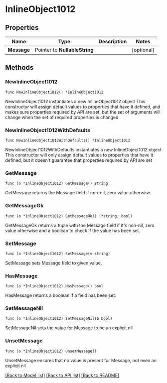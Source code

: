 # InlineObject1012

## Properties

Name | Type | Description | Notes
------------ | ------------- | ------------- | -------------
**Message** | Pointer to **NullableString** |  | [optional] 

## Methods

### NewInlineObject1012

`func NewInlineObject1012() *InlineObject1012`

NewInlineObject1012 instantiates a new InlineObject1012 object
This constructor will assign default values to properties that have it defined,
and makes sure properties required by API are set, but the set of arguments
will change when the set of required properties is changed

### NewInlineObject1012WithDefaults

`func NewInlineObject1012WithDefaults() *InlineObject1012`

NewInlineObject1012WithDefaults instantiates a new InlineObject1012 object
This constructor will only assign default values to properties that have it defined,
but it doesn't guarantee that properties required by API are set

### GetMessage

`func (o *InlineObject1012) GetMessage() string`

GetMessage returns the Message field if non-nil, zero value otherwise.

### GetMessageOk

`func (o *InlineObject1012) GetMessageOk() (*string, bool)`

GetMessageOk returns a tuple with the Message field if it's non-nil, zero value otherwise
and a boolean to check if the value has been set.

### SetMessage

`func (o *InlineObject1012) SetMessage(v string)`

SetMessage sets Message field to given value.

### HasMessage

`func (o *InlineObject1012) HasMessage() bool`

HasMessage returns a boolean if a field has been set.

### SetMessageNil

`func (o *InlineObject1012) SetMessageNil(b bool)`

 SetMessageNil sets the value for Message to be an explicit nil

### UnsetMessage
`func (o *InlineObject1012) UnsetMessage()`

UnsetMessage ensures that no value is present for Message, not even an explicit nil

[[Back to Model list]](../README.md#documentation-for-models) [[Back to API list]](../README.md#documentation-for-api-endpoints) [[Back to README]](../README.md)


